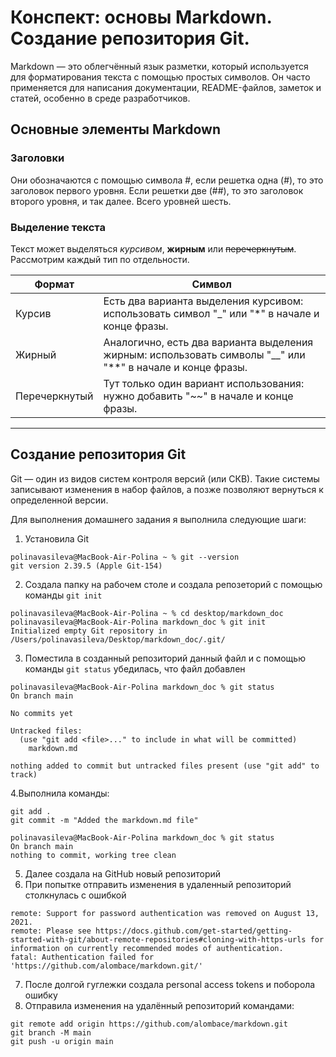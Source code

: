 # Конспект: основы Markdown. Создание репозитория Git. 
Markdown — это облегчённый язык разметки, который используется для форматирования текста с помощью простых символов. Он часто применяется для написания документации, README-файлов, заметок и статей, особенно в среде разработчиков. 
## Основные элементы Markdown
### Заголовки
Они обозначаются с помощью символа #, если решетка одна (#), то это заголовок первого уровня. Если решетки две (##), то это заголовок второго уровня, и так далее. Всего уровней шесть. 
### Выделение текста
Текст может выделяться _курсивом_, __жирным__ или ~~перечеркнутым~~. Рассмотрим каждый тип по отдельности. 

| Формат | Символ |
|-|-|
| Курсив | Есть два варианта выделения курсивом: использовать символ "_" или "*" в начале и конце фразы. |
| Жирный | Аналогично, есть два варианта выделения жирным: использовать символы "__" или "**" в начале и конце фразы. |
| Перечеркнутый | Тут только один вариант использования: нужно добавить "~~" в начале и конце фразы. |

---

## Создание репозитория Git
Git — один из видов систем контроля версий (или СКВ). Такие системы записывают изменения в набор файлов, а позже позволяют вернуться к определенной версии.

Для выполнения домашнего задания я выполнила следующие шаги: 
1. Установила Git 
```
polinavasileva@MacBook-Air-Polina ~ % git --version
git version 2.39.5 (Apple Git-154)
```
2. Создала папку на рабочем столе и создала репозеторий с помощью команды `git init`
```
polinavasileva@MacBook-Air-Polina ~ % cd desktop/markdown_doc
polinavasileva@MacBook-Air-Polina markdown_doc % git init
Initialized empty Git repository in /Users/polinavasileva/Desktop/markdown_doc/.git/
```
3. Поместила в созданный репозиторий данный файл и с помощью команды `git status` убедилась, что файл добавлен
```
polinavasileva@MacBook-Air-Polina markdown_doc % git status
On branch main

No commits yet

Untracked files:
  (use "git add <file>..." to include in what will be committed)
	markdown.md

nothing added to commit but untracked files present (use "git add" to track)
```
4.Выполнила команды:
```
git add .
git commit -m "Added the markdown.md file"
```
```
polinavasileva@MacBook-Air-Polina markdown_doc % git status
On branch main
nothing to commit, working tree clean
```
5. Далее создала на GitHub новый репозиторий
6. При попытке отправить изменения в удаленный репозиторий столкнулась с ошибкой 
```
remote: Support for password authentication was removed on August 13, 2021.
remote: Please see https://docs.github.com/get-started/getting-started-with-git/about-remote-repositories#cloning-with-https-urls for information on currently recommended modes of authentication.
fatal: Authentication failed for 'https://github.com/alombace/markdown.git/'
```
7. После долгой гуглежки создала personal access tokens и поборола ошибку 
8. Отправила изменения на удалённый репозиторий командами:
```
git remote add origin https://github.com/alombace/markdown.git
git branch -M main
git push -u origin main
```